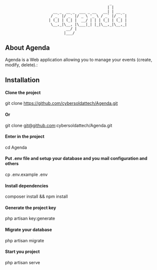 
                                                    _       
                                                   | |      
                          __ _  __ _  ___ _ __   __| | __ _ 
                         / _` |/ _` |/ _ \ '_ \ / _` |/ _` |
                        | (_| | (_| |  __/ | | | (_| | (_| |
                         \__,_|\__, |\___|_| |_|\__,_|\__,_|
                                __/ |                       
                               |___/  


## About Agenda

Agenda is a Web application allowing you to manage your events (create, modify, delete).:

## Installation
   #### Clone the project
   git clone https://github.com/cybersoldattech/Agenda.git
   #### Or
   git clone git@github.com:cybersoldattech/Agenda.git
   #### Enter in the project
   cd Agenda
   #### Put .env file and setup your database and you mail configuration and others
   cp .env.example .env
   #### Install dependencies
   composer install &&
   npm install
   #### Generate the project key
   php artisan key:generate
   #### Migrate your database
   php artisan migrate
   #### Start you project
   php artisan serve
   
   
